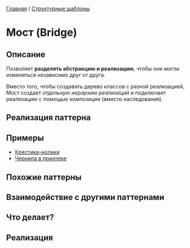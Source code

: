 [Главная](../..) / [Структурные шаблоны](..)

# Мост (Bridge)

## Описание

Позволяет **разделять абстракцию и реализацию**, чтобы они могли изменяться независимо друг от друга. 

Вместо того, чтобы создавать дерево классов с разной реализацией, Мост создает *отдельную иерархию реализаций* и подключает реализацию с помощью композиции (вместо наследования).

## Реализация паттерна

## Примеры

* [Крестики-нолики](./ticTacToe)
* [Чернила в принтере](./printer)

## Похожие паттерны

## Взаимодействие с другими паттернами



## Что делает?



## Реализация







